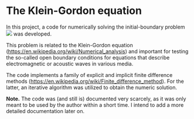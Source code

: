# The Klein-Gordon equation
In this project, a code for numerically solving the initial-boundary problem
![ ](https://github.com/AndreiMaikov/The_Klein-Gordon_equation-1/blob/main/img/ibp_2.png)
was developed. 

This problem is related to the Klein-Gordon equation (https://en.wikipedia.org/wiki/Numerical_analysis) and important for testing the so-called open boundary conditions for equations that describe electromagnetic or acoustic waves in various media.

The code implements a family of explicit and implicit finite difference methods (https://en.wikipedia.org/wiki/Finite_difference_method). For the latter, an iterative algorithm was utilized to obtain the numeric solution. 

**Note.** The code was (and still is) documented very scarcely, as it was only meant to be used by the author within a short time. I intend to add a more detailed documentation later on.

